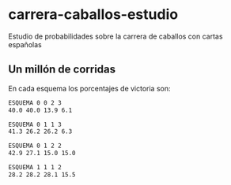 # carrera-caballos-estudio
Estudio de probabilidades sobre la carrera de caballos con cartas españolas

## Un millón de corridas

En cada esquema los porcentajes de victoria son:

```txt
ESQUEMA 0 0 2 3
40.0 40.0 13.9 6.1

ESQUEMA 0 1 1 3
41.3 26.2 26.2 6.3

ESQUEMA 0 1 2 2
42.9 27.1 15.0 15.0

ESQUEMA 1 1 1 2
28.2 28.2 28.1 15.5
```